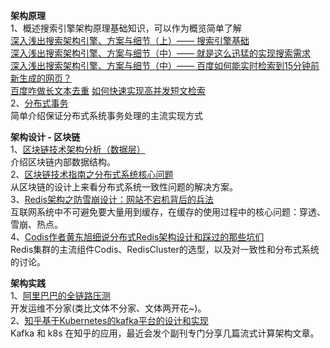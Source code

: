 **架构原理**    
1、概述搜索引擎架构原理基础知识，可以作为概览简单了解  
[深入浅出搜索架构引擎、方案与细节（上）—— 搜索引擎基础](https://mp.weixin.qq.com/s?__biz=MjM5ODYxMDA5OQ==&mid=2651959895&idx=1&sn=de25ce2544c088ff9be0b93fd3ea4d15&chksm=bd2d078b8a5a8e9d5ae4339a683d3f980ff2994f3c10c4081c7bab7f0d77f37521de95e974bf&mpshare=1&scene=1&srcid=0404qI5fj0PsiAAYsU9lMQzr&key=0373dd6dcb08f5af2b9755ab1e407a68267af5d6078907612ec67940da15b5d096659a6800dc071288e94de981a119a5b68f27ba253bea6c6c3648b858349161a271a8716421206379e657b24ad29988&ascene=1&uin=MzQ3NDgzMDc1&devicetype=Windows+10&version=62060739&lang=zh_CN&pass_ticket=WX%2FjvKfwZFrho%2FCcN6UUWZv2PXSVEif00Tv07da7kKid%2FDONfyV%2FctgZslTYn9eS)  
[深入浅出搜索架构引擎、方案与细节（中）—— 就是这么迅猛的实现搜索需求](https://mp.weixin.qq.com/s?__biz=MjM5ODYxMDA5OQ==&mid=2651959917&idx=1&sn=8faeae7419a756b0c355af2b30c255df&chksm=bd2d07b18a5a8ea75f16f7e98ea897c7e7f47a0441c64bdaef8445a2100e0bdd2a7de99786c0&mpshare=1&scene=1&srcid=0404UjhPBPmWHuyphaMCSh7w&key=e0570729d1f68810da4432ebca6c3b4342462a2ab247aad4fbd599e9c15ebc5b2096acd778d447dda648381249e334aeb513f4797593ccbe5173cdab48b4d1723dc3688fde9dcdf0de07f0a7c7eecac2&ascene=1&uin=MzQ3NDgzMDc1&devicetype=Windows+10&version=62060739&lang=zh_CN&pass_ticket=WX%2FjvKfwZFrho%2FCcN6UUWZv2PXSVEif00Tv07da7kKid%2FDONfyV%2FctgZslTYn9eS)   
[深入浅出搜索架构引擎、方案与细节（中）—— 百度如何能实时检索到15分钟前新生成的网页？](https://mp.weixin.qq.com/s?__biz=MjM5ODYxMDA5OQ==&mid=2651959949&idx=1&sn=83f78cf6293714bd1fd97a11ff7c2c35&chksm=bd2d07518a5a8e47e6fce9fc03cddec1d8a43f2b4ac67cfbbf73a55143593da8a132da7a0815&mpshare=1&scene=1&srcid=0404QRrq72PUHXwVTB8R7HoD&key=f860b9b8147abbb927909382612ad95ce146ef683a17c4d862d4ce00063292dd2ac5f307fd80d01cfe1b105fc136d04450e560af634f67591a647baaa29a72e3f4c37f8971e1672c075970f16c803ced&ascene=1&uin=MzQ3NDgzMDc1&devicetype=Windows+10&version=62060739&lang=zh_CN&pass_ticket=WX%2FjvKfwZFrho%2FCcN6UUWZv2PXSVEif00Tv07da7kKid%2FDONfyV%2FctgZslTYn9eS)  
[百度咋做长文本去重](https://mp.weixin.qq.com/s?__biz=MjM5ODYxMDA5OQ==&mid=403419223&idx=1&sn=7f45d6bf8af2e2e87349570ab93af441&mpshare=1&scene=1&srcid=04049Azep686vjJqimDuC1jF&key=480a3550c10d3149be69cd8268620ee197a3f4f4e9f99897e76744876f767e5aa13d6ece926b181fbdb2c4f3f045e4f43fcf1735feba643b7d9e2b6842532b431480ef2ab458e9a9f89a66248a552db1&ascene=1&uin=MzQ3NDgzMDc1&devicetype=Windows+10&version=62060739&lang=zh_CN&pass_ticket=WX%2FjvKfwZFrho%2FCcN6UUWZv2PXSVEif00Tv07da7kKid%2FDONfyV%2FctgZslTYn9eS)
[如何快速实现高并发短文检索](https://mp.weixin.qq.com/s?__biz=MjM5ODYxMDA5OQ==&mid=2651959451&idx=1&sn=991d9c3737d7db50a8351d50cdf6419d&mpshare=1&scene=1&srcid=0404hhiJ2952d5A4LegfMfNK&key=0373dd6dcb08f5aff48bf98a5539e25e53f1ed0f55d0b0260e21f5840df93e902d5bef52846129ab7938ec7d3d3fe587e2b08b3df81bc2b051423af44a9fa32ef9c7b47b65516f38220427f1133d0f2e&ascene=1&uin=MzQ3NDgzMDc1&devicetype=Windows+10&version=62060739&lang=zh_CN&pass_ticket=WX%2FjvKfwZFrho%2FCcN6UUWZv2PXSVEif00Tv07da7kKid%2FDONfyV%2FctgZslTYn9eS)  
2、[分布式事务](https://mp.weixin.qq.com/s/ahGUAyynbPyid6HYFn6M-g)  
简单介绍保证分布式系统事务处理的主流实现方式  

**架构设计 - 区块链**   
1、[区块链技术架构分析（数据层）](https://mp.weixin.qq.com/s?__biz=MzA5NDAxNzIzNg==&mid=2450006039&idx=1&sn=b76fa4e2a7ed42c05cf62a2ed0da2ccb&scene=21#wechat_redirect)    
介绍区块链内部数据结构。  
2、[区块链技术指南之分布式系统核心问题](https://mp.weixin.qq.com/s/gQxc-eetS2-P9M1BNjvi6Q)  
从区块链的设计上来看分布式系统一致性问题的解决方案。  
3、[Redis架构之防雪崩设计：网站不宕机背后的兵法](https://mp.weixin.qq.com/s?__biz=MzAwMDU1MTE1OQ==&mid=2653548432&idx=1&sn=ac120e1ffca7c2007c0bc5df51e03d7b&chksm=813a7e08b64df71ec7b8b6afc2a36a8ff1d780db54a395b58a9f18f084080c09de514e999834&scene=21#wechat_redirect)  
互联网系统中不可避免要大量用到缓存，在缓存的使用过程中的核心问题：穿透、雪崩、热点。  
4、[Codis作者黄东旭细说分布式Redis架构设计和踩过的那些坑们](https://mp.weixin.qq.com/s?__biz=MzAwMDU1MTE1OQ==&mid=208733458&idx=1&sn=691bfde670fb2dd649685723f7358fea&scene=21#wechat_redirect)  
Redis集群的主流组件Codis、RedisCluster的选型，以及对一致性和分布式系统的讨论。    

**架构实践**  
1、[阿里巴巴的全链路压测](https://mp.weixin.qq.com/s?__biz=MzIyNjE4NjI2Nw==&mid=2652561115&idx=1&sn=ba9b1b1dfa738a455c3640f79c16b8e0&scene=21&ascene=0&devicetype=android-28&version=2700033c&nettype=WIFI&abtest_cookie=BQABAAgACgALABIAEwAGAJ6GHgAjlx4AVpkeAMaZHgDZmR4A3JkeAAAA&lang=zh_CN&pass_ticket=vYsQrWZQaJpy946fySNtJgFXN1CO6F3GMPUzI7mo41Ni7G%2FVgx972i0W19meLCnD&wx_header=1)  
开发运维不分家(类比文体不分家、文体两开花~)。  
2、[知乎基于Kubernetes的kafka平台的设计和实现](https://mp.weixin.qq.com/s?__biz=MzAwMDU1MTE1OQ==&mid=2653550746&idx=1&sn=41871413a14082b5940d072efa64c482&chksm=813a6902b64de0148414b05de2904a4195ae24bb8f2322fc7d6f76afd2391a086039bb33c681&mpshare=1&scene=1&srcid=&from=singlemessage&ascene=1&devicetype=android-28&version=2700033a&nettype=WIFI&abtest_cookie=BAABAAgACgALABMABACehh4AI5ceAFaZHgDGmR4AAAA%3D&lang=zh_CN&pass_ticket=9jTQre38gjyldjwfX5lguohZV13GA6uLwTHEOAJIlac%2FnQdlB3iD4yEVxsQi9%2BJE&wx_header=1)  
Kafka 和 k8s 在知乎的应用，最近会发个副刊专门分享几篇流式计算架构文章。
